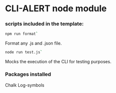 # CLI-ALERT node module

### scripts included in the template:

```sh
npm run format`
```

Format any .js and .json file.

```sh
node run test.js`
```

Mocks the execution of the CLI for testing purposes.

### Packages installed

Chalk
Log-symbols
